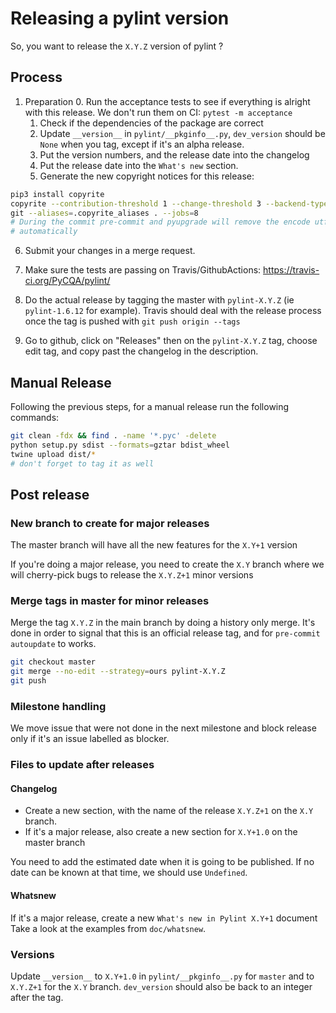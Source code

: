 # Releasing a pylint version

So, you want to release the `X.Y.Z` version of pylint ?

## Process

1. Preparation 0. Run the acceptance tests to see if everything is alright with this
   release. We don't run them on CI: `pytest -m acceptance`
   1. Check if the dependencies of the package are correct
   2. Update `__version__` in `pylint/__pkginfo__.py`, `dev_version` should be `None`
      when you tag, except if it's an alpha release.
   3. Put the version numbers, and the release date into the changelog
   4. Put the release date into the `What's new` section.
   5. Generate the new copyright notices for this release:

```bash
pip3 install copyrite
copyrite --contribution-threshold 1 --change-threshold 3 --backend-type \
git --aliases=.copyrite_aliases . --jobs=8
# During the commit pre-commit and pyupgrade will remove the encode utf8
# automatically
```

6. Submit your changes in a merge request.

7. Make sure the tests are passing on Travis/GithubActions:
   https://travis-ci.org/PyCQA/pylint/

8. Do the actual release by tagging the master with `pylint-X.Y.Z` (ie `pylint-1.6.12`
   for example). Travis should deal with the release process once the tag is pushed with
   `git push origin --tags`

9. Go to github, click on "Releases" then on the `pylint-X.Y.Z` tag, choose edit tag,
   and copy past the changelog in the description.

## Manual Release

Following the previous steps, for a manual release run the following commands:

```bash
git clean -fdx && find . -name '*.pyc' -delete
python setup.py sdist --formats=gztar bdist_wheel
twine upload dist/*
# don't forget to tag it as well
```

## Post release

### New branch to create for major releases

The master branch will have all the new features for the `X.Y+1` version

If you're doing a major release, you need to create the `X.Y` branch where we will
cherry-pick bugs to release the `X.Y.Z+1` minor versions

### Merge tags in master for minor releases

Merge the tag `X.Y.Z` in the main branch by doing a history only merge. It's done in
order to signal that this is an official release tag, and for `pre-commit autoupdate` to
works.

```bash
git checkout master
git merge --no-edit --strategy=ours pylint-X.Y.Z
git push
```

### Milestone handling

We move issue that were not done in the next milestone and block release only if it's an
issue labelled as blocker.

### Files to update after releases

#### Changelog

- Create a new section, with the name of the release `X.Y.Z+1` on the `X.Y` branch.
- If it's a major release, also create a new section for `X.Y+1.0` on the master branch

You need to add the estimated date when it is going to be published. If no date can be
known at that time, we should use `Undefined`.

#### Whatsnew

If it's a major release, create a new `What's new in Pylint X.Y+1` document Take a look
at the examples from `doc/whatsnew`.

### Versions

Update `__version__` to `X.Y+1.0` in `pylint/__pkginfo__.py` for `master` and to
`X.Y.Z+1` for the `X.Y` branch. `dev_version` should also be back to an integer after
the tag.
